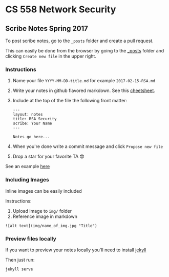 # CS 558 Network Security 
## Scribe Notes Spring 2017

To post scribe notes, go to the `_posts` folder and create a pull request.

This can easily be done from the browser by going to the [_posts](_posts/) folder and clicking `Create new file` in the upper right.

### Instructions
1. Name your file `YYYY-MM-DD-title.md` for example `2017-02-15-RSA.md`
2. Write your notes in github flavored markdown. See this [cheetsheet](https://github.com/adam-p/markdown-here/wiki/Markdown-Cheatsheet).
3. Include at the top of the file the following front matter:

	```
	---
	layout: notes
	title: RSA Security 
	scribe: Your Name
	---

	Notes go here...
	```

4. When you're done write a commit message and click `Propose new file`
5. Drop a star for your favorite TA 😎

See an example [here](https://raw.githubusercontent.com/asamborski/cs558_s17_notes/master/_posts/2017-01-19-Logistics.md)

### Including Images

Inline images can be easily included

Instructions:

1. Upload image to `img/` folder
2. Reference image in markdown 

```
![alt text](img/name_of_img.jpg "Title")
```


### Preview files locally

If you want to preview your notes locally you'll need to install [jekyll](https://jekyllrb.com/)

Then just run:

	jekyll serve
